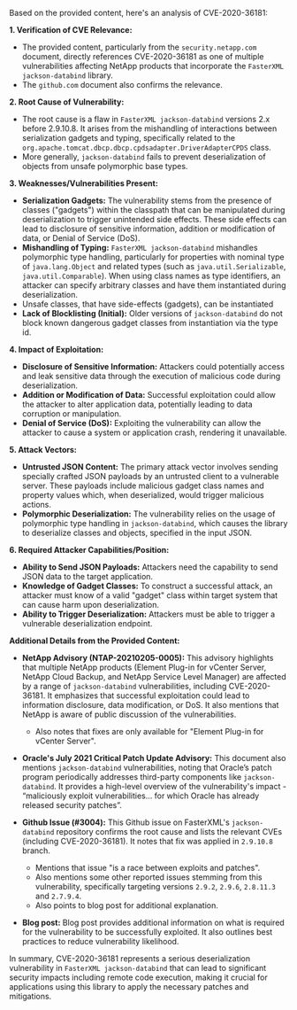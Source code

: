Based on the provided content, here's an analysis of CVE-2020-36181:

**1. Verification of CVE Relevance:**

   - The provided content, particularly from the `security.netapp.com` document, directly references CVE-2020-36181 as one of multiple vulnerabilities affecting NetApp products that incorporate the `FasterXML jackson-databind` library. 
  - The `github.com` document also confirms the relevance.

**2. Root Cause of Vulnerability:**

   - The root cause is a flaw in `FasterXML jackson-databind` versions 2.x before 2.9.10.8. It arises from the mishandling of interactions between serialization gadgets and typing, specifically related to the  `org.apache.tomcat.dbcp.dbcp.cpdsadapter.DriverAdapterCPDS` class.
   - More generally, `jackson-databind` fails to prevent deserialization of objects from unsafe polymorphic base types.

**3. Weaknesses/Vulnerabilities Present:**

   - **Serialization Gadgets:** The vulnerability stems from the presence of classes ("gadgets") within the classpath that can be manipulated during deserialization to trigger unintended side effects. These side effects can lead to disclosure of sensitive information, addition or modification of data, or Denial of Service (DoS).
   - **Mishandling of Typing:** `FasterXML jackson-databind` mishandles polymorphic type handling, particularly for properties with nominal type of `java.lang.Object` and related types (such as `java.util.Serializable`, `java.util.Comparable`). When using class names as type identifiers, an attacker can specify arbitrary classes and have them instantiated during deserialization.
  - Unsafe classes, that have side-effects (gadgets), can be instantiated
   - **Lack of Blocklisting (Initial):** Older versions of `jackson-databind` do not block known dangerous gadget classes from instantiation via the type id.

**4. Impact of Exploitation:**

   - **Disclosure of Sensitive Information:**  Attackers could potentially access and leak sensitive data through the execution of malicious code during deserialization.
   - **Addition or Modification of Data:** Successful exploitation could allow the attacker to alter application data, potentially leading to data corruption or manipulation.
   - **Denial of Service (DoS):**  Exploiting the vulnerability can allow the attacker to cause a system or application crash, rendering it unavailable.

**5. Attack Vectors:**

   - **Untrusted JSON Content:** The primary attack vector involves sending specially crafted JSON payloads by an untrusted client to a vulnerable server. These payloads include malicious gadget class names and property values which, when deserialized, would trigger malicious actions.
   - **Polymorphic Deserialization:**  The vulnerability relies on the usage of polymorphic type handling in `jackson-databind`, which causes the library to deserialize classes and objects, specified in the input JSON.

**6. Required Attacker Capabilities/Position:**

   - **Ability to Send JSON Payloads:** Attackers need the capability to send JSON data to the target application.
   - **Knowledge of Gadget Classes:** To construct a successful attack, an attacker must know of a valid "gadget" class within target system that can cause harm upon deserialization.
   - **Ability to Trigger Deserialization:** Attackers must be able to trigger a vulnerable deserialization endpoint.

**Additional Details from the Provided Content:**

- **NetApp Advisory (NTAP-20210205-0005):** This advisory highlights that multiple NetApp products (Element Plug-in for vCenter Server, NetApp Cloud Backup, and NetApp Service Level Manager) are affected by a range of `jackson-databind` vulnerabilities, including CVE-2020-36181. It emphasizes that successful exploitation could lead to information disclosure, data modification, or DoS.  It also mentions that NetApp is aware of public discussion of the vulnerabilities.
   - Also notes that fixes are only available for "Element Plug-in for vCenter Server".

- **Oracle's July 2021 Critical Patch Update Advisory:**
This document also mentions `jackson-databind` vulnerabilities, noting that  Oracle’s patch program periodically addresses third-party components like `jackson-databind`.  It provides a high-level overview of the vulnerability's impact -  “maliciously exploit vulnerabilities… for which Oracle has already released security patches”.

- **Github Issue (#3004):** This Github issue on FasterXML's `jackson-databind` repository confirms the root cause and lists the relevant CVEs (including CVE-2020-36181). It notes that fix was applied in `2.9.10.8` branch.
  - Mentions that issue "is a race between exploits and patches".
  - Also mentions some other reported issues stemming from this vulnerability, specifically targeting versions `2.9.2`, `2.9.6`, `2.8.11.3` and `2.7.9.4`.
  - Also points to blog post for additional explanation.

- **Blog post:** Blog post provides additional information on what is required for the vulnerability to be successfully exploited. It also outlines best practices to reduce vulnerability likelihood.

In summary, CVE-2020-36181 represents a serious deserialization vulnerability in `FasterXML jackson-databind` that can lead to significant security impacts including remote code execution, making it crucial for applications using this library to apply the necessary patches and mitigations.